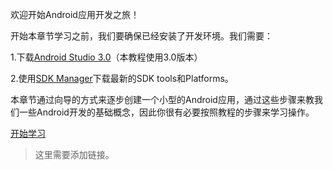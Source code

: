 欢迎开始Android应用开发之旅！

开始本章节学习之前，我们要确保已经安装了开发环境。我们需要：

1.下载[Android Studio 3.0](https://developer.android.com/studio/index.html)（本教程使用3.0版本）

2.使用[SDK Manager](https://developer.android.com/studio/intro/update.html)下载最新的SDK tools和Platforms。

本章节通过向导的方式来逐步创建一个小型的Android应用，通过这些步骤来教我们一些Android开发的基础概念，因此你很有必要按照教程的步骤来学习操作。

[开始学习]()
>这里需要添加链接。
